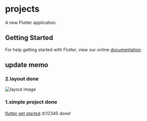 # projects

A new Flutter application.

## Getting Started

For help getting started with Flutter, view our online
[documentation](https://flutter.io/).

## update memo

### 2.layout done
![layout image](https://github.com/ATUMARO/learning_firstFlutter/tree/master/images/layout.png)

### 1.simple project done
[flutter get started](https://flutter.io/get-started/learn-more/)
の12345 done!






